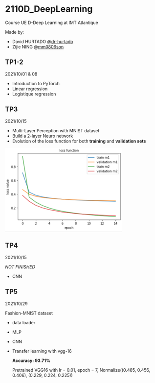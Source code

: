 # 2110D_DeepLearning

Course UE D-Deep Learning at IMT Atlantique

Made by:

- David HURTADO @[dr-hurtado](https://github.com/dr-hurtado)
- Zijie NING @[mm0806son](https://github.com/mm0806son)

## TP1-2

2021/10/01 & 08

- Introduction to PyTorch
- Linear regression
- Logistique regression

## TP3

2021/10/15

- Multi-Layer Perception with MNIST dataset
- Build a 2-layer Neuro network
- Evolution of the loss function for both **training** and **validation sets**

<img src="https://raw.githubusercontent.com/mm0806son/Images/main/202110221431226.png" style="zoom:50%;" />

## TP4

2021/10/15

*NOT FINISHED*

- CNN



## TP5

2021/10/29

Fashion-MNIST dataset

- data loader

- MLP

- CNN

- Transfer learning with vgg-16

  **Accuracy: 93.71%**

  Pretrained VGG16 with lr = 0.01, epoch = 7, 
  Normalize((0.485, 0.456, 0.406), (0.229, 0.224, 0.225))

